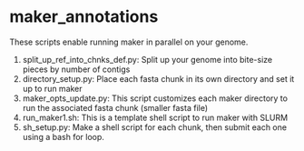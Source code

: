 # maker_annotations
These scripts enable running maker in parallel on your genome.
1) split_up_ref_into_chnks_def.py: Split up your genome into bite-size pieces by number of contigs
2) directory_setup.py: Place each fasta chunk in its own directory and set it up to run maker
3) maker_opts_update.py: This script customizes each maker directory to run the associated fasta chunk (smaller fasta file)
4) run_maker1.sh: This is a template shell script to run maker with SLURM
5) sh_setup.py: Make a shell script for each chunk, then submit each one using a bash for loop.
